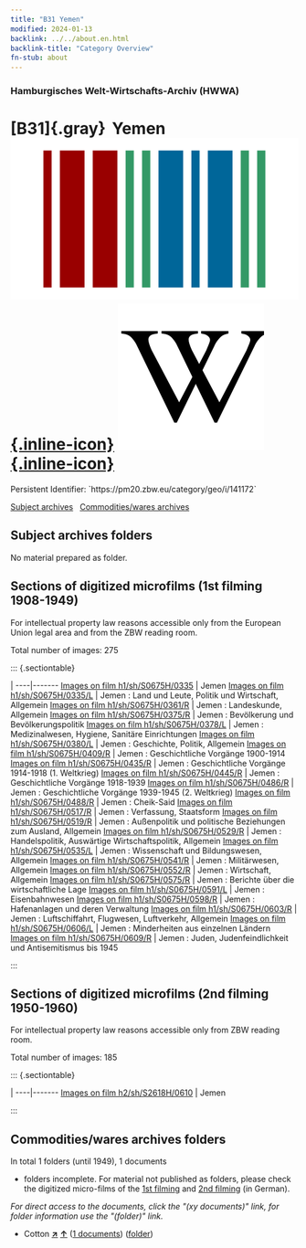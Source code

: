 ```yaml
---
title: "B31 Yemen"
modified: 2024-01-13
backlink: ../../about.en.html
backlink-title: "Category Overview"
fn-stub: about
---
```


### Hamburgisches Welt-Wirtschafts-Archiv (HWWA)

# [B31]{.gray}&#8201; Yemen &#160; [![Wikidata](/images/Wikidata-logo.svg "Wikidata"){.inline-icon}](http://www.wikidata.org/entity/Q805) [![Wikipedia](/images/Wikipedia-W.svg "Wikipedia"){.inline-icon}](https://en.wikipedia.org/wiki/Yemen)

<div class="hint">Persistent Identifier: `https://pm20.zbw.eu/category/geo/i/141172`</div>





[Subject archives](#subject-archives-folders) &#160; [Commodities/wares archives](#commoditieswares-archives-folders)




## Subject archives folders








No material prepared as folder.



<a id="filmsections" />

## Sections of digitized microfilms (1st filming 1908-1949)

<p>For intellectual property law reasons accessible only from the European Union legal area and from the ZBW reading room.</p>



<p>Total number of images: 275</p>




::: {.sectiontable}

 | 
----|-------
<a class="btn" href="https://pm20.zbw.eu/film/h1/sh/S0675H/0335" rel="nofollow">Images on film h1/sh/S0675H/0335</a> | Jemen
<a class="btn" href="https://pm20.zbw.eu/film/h1/sh/S0675H/0335/L" rel="nofollow">Images on film h1/sh/S0675H/0335/L</a> | Jemen : Land und Leute, Politik und Wirtschaft, Allgemein
<a class="btn" href="https://pm20.zbw.eu/film/h1/sh/S0675H/0361/R" rel="nofollow">Images on film h1/sh/S0675H/0361/R</a> | Jemen : Landeskunde, Allgemein
<a class="btn" href="https://pm20.zbw.eu/film/h1/sh/S0675H/0375/R" rel="nofollow">Images on film h1/sh/S0675H/0375/R</a> | Jemen : Bevölkerung und Bevölkerungspolitik
<a class="btn" href="https://pm20.zbw.eu/film/h1/sh/S0675H/0378/L" rel="nofollow">Images on film h1/sh/S0675H/0378/L</a> | Jemen : Medizinalwesen, Hygiene, Sanitäre Einrichtungen
<a class="btn" href="https://pm20.zbw.eu/film/h1/sh/S0675H/0380/L" rel="nofollow">Images on film h1/sh/S0675H/0380/L</a> | Jemen : Geschichte, Politik, Allgemein
<a class="btn" href="https://pm20.zbw.eu/film/h1/sh/S0675H/0409/R" rel="nofollow">Images on film h1/sh/S0675H/0409/R</a> | Jemen : Geschichtliche Vorgänge 1900-1914
<a class="btn" href="https://pm20.zbw.eu/film/h1/sh/S0675H/0435/R" rel="nofollow">Images on film h1/sh/S0675H/0435/R</a> | Jemen : Geschichtliche Vorgänge 1914-1918 (1. Weltkrieg)
<a class="btn" href="https://pm20.zbw.eu/film/h1/sh/S0675H/0445/R" rel="nofollow">Images on film h1/sh/S0675H/0445/R</a> | Jemen : Geschichtliche Vorgänge 1918-1939
<a class="btn" href="https://pm20.zbw.eu/film/h1/sh/S0675H/0486/R" rel="nofollow">Images on film h1/sh/S0675H/0486/R</a> | Jemen : Geschichtliche Vorgänge 1939-1945 (2. Weltkrieg)
<a class="btn" href="https://pm20.zbw.eu/film/h1/sh/S0675H/0488/R" rel="nofollow">Images on film h1/sh/S0675H/0488/R</a> | Jemen : Cheik-Said
<a class="btn" href="https://pm20.zbw.eu/film/h1/sh/S0675H/0517/R" rel="nofollow">Images on film h1/sh/S0675H/0517/R</a> | Jemen : Verfassung, Staatsform
<a class="btn" href="https://pm20.zbw.eu/film/h1/sh/S0675H/0519/R" rel="nofollow">Images on film h1/sh/S0675H/0519/R</a> | Jemen : Außenpolitik und politische Beziehungen zum Ausland, Allgemein
<a class="btn" href="https://pm20.zbw.eu/film/h1/sh/S0675H/0529/R" rel="nofollow">Images on film h1/sh/S0675H/0529/R</a> | Jemen : Handelspolitik, Auswärtige Wirtschaftspolitik, Allgemein
<a class="btn" href="https://pm20.zbw.eu/film/h1/sh/S0675H/0535/L" rel="nofollow">Images on film h1/sh/S0675H/0535/L</a> | Jemen : Wissenschaft und Bildungswesen, Allgemein
<a class="btn" href="https://pm20.zbw.eu/film/h1/sh/S0675H/0541/R" rel="nofollow">Images on film h1/sh/S0675H/0541/R</a> | Jemen : Militärwesen, Allgemein
<a class="btn" href="https://pm20.zbw.eu/film/h1/sh/S0675H/0552/R" rel="nofollow">Images on film h1/sh/S0675H/0552/R</a> | Jemen : Wirtschaft, Allgemein
<a class="btn" href="https://pm20.zbw.eu/film/h1/sh/S0675H/0575/R" rel="nofollow">Images on film h1/sh/S0675H/0575/R</a> | Jemen : Berichte über die wirtschaftliche Lage
<a class="btn" href="https://pm20.zbw.eu/film/h1/sh/S0675H/0591/L" rel="nofollow">Images on film h1/sh/S0675H/0591/L</a> | Jemen : Eisenbahnwesen
<a class="btn" href="https://pm20.zbw.eu/film/h1/sh/S0675H/0598/R" rel="nofollow">Images on film h1/sh/S0675H/0598/R</a> | Jemen : Hafenanlagen und deren Verwaltung
<a class="btn" href="https://pm20.zbw.eu/film/h1/sh/S0675H/0603/R" rel="nofollow">Images on film h1/sh/S0675H/0603/R</a> | Jemen : Luftschiffahrt, Flugwesen, Luftverkehr, Allgemein
<a class="btn" href="https://pm20.zbw.eu/film/h1/sh/S0675H/0606/L" rel="nofollow">Images on film h1/sh/S0675H/0606/L</a> | Jemen : Minderheiten aus einzelnen Ländern
<a class="btn" href="https://pm20.zbw.eu/film/h1/sh/S0675H/0609/R" rel="nofollow">Images on film h1/sh/S0675H/0609/R</a> | Jemen : Juden, Judenfeindlichkeit und Antisemitismus bis 1945


:::




## Sections of digitized microfilms (2nd filming 1950-1960)

<p>For intellectual property law reasons accessible only from ZBW reading room.</p>



<p>Total number of images: 185</p>




::: {.sectiontable}

 | 
----|-------
<a class="btn" href="https://pm20.zbw.eu/film/h2/sh/S2618H/0610" rel="nofollow">Images on film h2/sh/S2618H/0610</a> | Jemen


:::














## Commodities/wares archives folders











In total 1 folders (until 1949), 1 documents
- folders incomplete.  For material not published as folders, please check the
digitized micro-films of the [1st filming](/film/h1_wa.de.html) and [2nd
filming](/film/h2_wa.de.html) (in German).

_For direct access to the documents, click the "(xy documents)" link, for folder information use the "(folder)" link._


- Cotton [**&nearr;**](../../../ware/i/142089/about.en.html "Cotton (xXX all over the world)") [**&uarr;**](../../../ware/about.en.html#PLW04-Bw "Ware category system") (<a href="https://pm20.zbw.eu/iiifview/folder/wa/142089,141172" title="about: Cotton : Yemen" target="_blank">1 documents</a>) ([folder](../../../../folder/wa/1420xx/142089/1411xx/141172/about.en.html))




